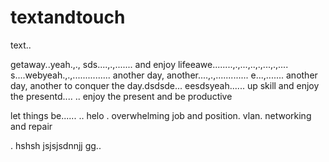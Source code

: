 # textandtouch
text..

getaway..yeah.,.,
sds....,.,.......
and enjoy lifeeawe........,.,...,..,.,...,.,....
s....webyeah.,.,...............
another day, another....,.,.............
e...,.......
another day, another to conquer the day.dsdsde...
eesdsyeah......
up skill and enjoy the presentd....
..
enjoy the present and be productive 

let things be......
..
helo
. overwhelming job and position. vlan. networking and repair

.
hshsh
jsjsjsdnnjj
gg..
